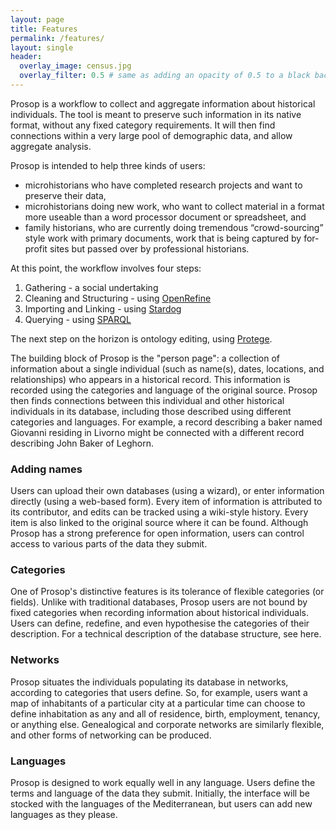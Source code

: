 ```yaml
---
layout: page
title: Features
permalink: /features/
layout: single
header:
  overlay_image: census.jpg
  overlay_filter: 0.5 # same as adding an opacity of 0.5 to a black background
---
```


Prosop is a workflow to collect and aggregate information about historical individuals.  The tool is meant to preserve such information in its native format, without any fixed category requirements.  It will then find connections within a very large pool of demographic data, and allow aggregate analysis.  

Prosop is intended to help three kinds of users:

* microhistorians who have completed research projects and want to preserve their data,
* microhistorians doing new work, who want to collect material in a format more useable than a word processor document or spreadsheet, and
* family historians, who are currently doing tremendous “crowd-sourcing” style work with primary documents, work that is being captured by for-profit sites but passed over by professional historians.

At this point, the workflow involves four steps:

1. Gathering - a social undertaking
2. Cleaning and Structuring - using [OpenRefine](http://openrefine.org/)
3. Importing and Linking - using [Stardog](http://stardog.com/)
4. Querying - using [SPARQL](http://www.w3.org/TR/rdf-sparql-query/)

The next step on the horizon is ontology editing, using [Protege](http://protege.stanford.edu/).

The building block of Prosop is the "person page": a collection of information about a single individual (such as name(s), dates, locations, and relationships) who appears in a historical record.  This information is recorded using the categories and language of the original source.  Prosop then finds connections between this individual and other historical individuals in its database, including those described using different categories and languages.  For example, a record describing a baker named Giovanni residing in Livorno might be connected with a different record describing John Baker of Leghorn. 

### Adding names
Users can upload their own databases (using a wizard), or enter information directly (using a web-based form).  Every item of information is attributed to its contributor, and edits can be tracked using a wiki-style history.  Every item is also linked to the original source where it can be found.  Although Prosop has a strong preference for open information, users can control access to various parts of the data they submit.

### Categories
One of Prosop's distinctive features is its tolerance of flexible categories (or fields).  Unlike with traditional databases, Prosop users are not bound by fixed categories when recording information about historical individuals.  Users can define, redefine, and even hypothesise the categories of their description.  For a technical description of the database structure, see here.

### Networks
Prosop situates the individuals populating its database in networks, according to categories that users define.  So, for example, users want a map of inhabitants of a particular city at a particular time can choose to define inhabitation as any and all of residence, birth, employment, tenancy, or anything else.  Genealogical and corporate networks are similarly flexible, and other forms of networking can be produced.

### Languages
Prosop is designed to work equally well in any language.  Users define the terms and language of the data they submit.  Initially, the interface will be stocked with the languages of the Mediterranean, but users can add new languages as they please.